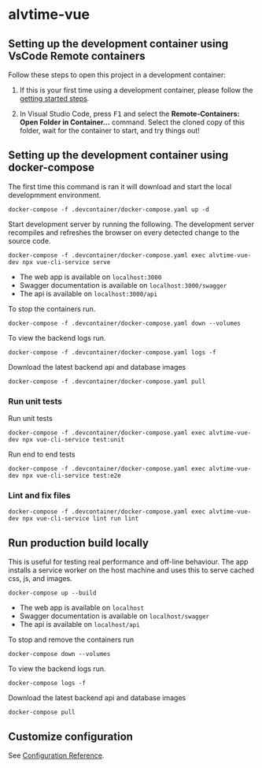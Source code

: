 # alvtime-vue

## Setting up the development container using VsCode Remote containers

Follow these steps to open this project in a development container:

1. If this is your first time using a development container, please follow the [getting started steps](https://aka.ms/vscode-remote/containers/getting-started).

2. In Visual Studio Code, press <kbd>F1</kbd> and select the **Remote-Containers: Open Folder in Container...** command. Select the cloned copy of this folder, wait for the container to start, and try things out!

## Setting up the development container using docker-compose

The first time this command is ran it will download and start the local developmment environment.

```
docker-compose -f .devcontainer/docker-compose.yaml up -d
```

Start development server by running the following. The development server recompiles and refreshes the browser on every detected change to the source code.

```
docker-compose -f .devcontainer/docker-compose.yaml exec alvtime-vue-dev npx vue-cli-service serve
```

- The web app is available on `localhost:3000`
- Swagger documentation is available on `localhost:3000/swagger`
- The api is available on `localhost:3000/api`

To stop the containers run.

```
docker-compose -f .devcontainer/docker-compose.yaml down --volumes
```

To view the backend logs run.

```
docker-compose -f .devcontainer/docker-compose.yaml logs -f
```

Download the latest backend api and database images

```
docker-compose -f .devcontainer/docker-compose.yaml pull
```

### Run unit tests

Run unit tests

```
docker-compose -f .devcontainer/docker-compose.yaml exec alvtime-vue-dev npx vue-cli-service test:unit
```

Run end to end tests

```
docker-compose -f .devcontainer/docker-compose.yaml exec alvtime-vue-dev npx vue-cli-service test:e2e
```

### Lint and fix files

```
docker-compose -f .devcontainer/docker-compose.yaml exec alvtime-vue-dev npx vue-cli-service lint run lint
```

## Run production build locally

This is useful for testing real performance and off-line behaviour. The app installs a service worker on the host machine and uses this to serve cached css, js, and images.

```
docker-compose up --build
```

- The web app is available on `localhost`
- Swagger documentation is available on `localhost/swagger`
- The api is available on `localhost/api`

To stop and remove the containers run

```
docker-compose down --volumes
```

To view the backend logs run.

```
docker-compose logs -f
```

Download the latest backend api and database images

```
docker-compose pull
```

## Customize configuration

See [Configuration Reference](https://cli.vuejs.org/config/).
